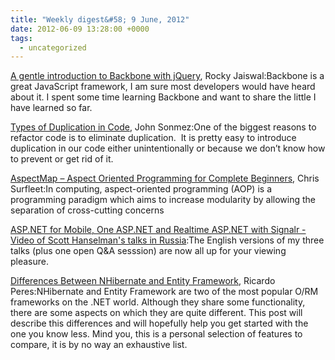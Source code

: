 ```yaml
---
title: "Weekly digest&#58; 9 June, 2012"
date: 2012-06-09 13:28:00 +0000
tags:
  - uncategorized
---
```


[A gentle introduction to Backbone with jQuery](http://rockyj.in/2012/05/25/intro_to_backbone_jQuery.html), Rocky Jaiswal:Backbone is a great JavaScript framework, I am sure most developers would have heard about it. I spent some time learning Backbone and want to share the little I have learned so far.

 

[Types of Duplication in Code](http://simpleprogrammer.com/2012/05/27/types-of-duplication-in-code/), John Sonmez:One of the biggest reasons to refactor code is to eliminate duplication.  It is pretty easy to introduce duplication in our code either unintentionally or because we don’t know how to prevent or get rid of it.

 

[AspectMap – Aspect Oriented Programming for Complete Beginners](http://www.chrissurfleet.co.uk/post/2012/05/29/AspectMap-%E2%80%93-Aspect-Oriented-Programming-for-Complete-Beginners.aspx), Chris Surfleet:In computing, aspect-oriented programming (AOP) is a programming paradigm which aims to increase modularity by allowing the separation of cross-cutting concerns

 

[ASP.NET for Mobile, One ASP.NET and Realtime ASP.NET with Signalr - Video of Scott Hanselman's talks in Russia](http://www.hanselman.com/blog/ASPNETForMobileOneASPNETAndRealtimeASPNETWithSignalrVideoOfScottHanselmansTalksInRussia.aspx):The English versions of my three talks (plus one open Q&A sesssion) are now all up for your viewing pleasure.

 

[Differences Between NHibernate and Entity Framework](http://weblogs.asp.net/ricardoperes/archive/2012/06/07/differences-between-nhibernate-and-entity-framework.aspx), Ricardo Peres:NHibernate and Entity Framework are two of the most popular O/RM frameworks on the .NET world. Although they share some functionality, there are some aspects on which they are quite different. This post will describe this differences and will hopefully help you get started with the one you know less. Mind you, this is a personal selection of features to compare, it is by no way an exhaustive list.